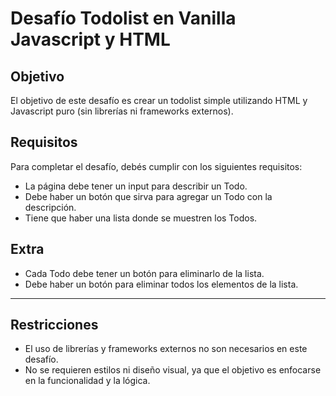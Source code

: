 # Desafío Todolist en Vanilla Javascript y HTML

## Objetivo

El objetivo de este desafío es crear un todolist simple utilizando HTML y Javascript puro (sin librerías ni frameworks externos).

## Requisitos

Para completar el desafío, debés cumplir con los siguientes requisitos:

- La página debe tener un input para describir un Todo.
- Debe haber un botón que sirva para agregar un Todo con la descripción.
- Tiene que haber una lista donde se muestren los Todos.

## Extra

- Cada Todo debe tener un botón para eliminarlo de la lista.
- Debe haber un botón para eliminar todos los elementos de la lista.

---

## Restricciones

- El uso de librerías y frameworks externos no son necesarios en este desafío.
- No se requieren estilos ni diseño visual, ya que el objetivo es enfocarse en la funcionalidad y la lógica.
